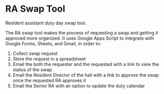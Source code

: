 # RA Swap Tool
Resident assistant duty day swap tool.

The RA swap tool makes the process of requesting a swap and getting it approved more organized. It uses Google Apps Script to integrate with Google Forms, Sheets, and Gmail, in order to:

1. Collect swap request
2. Store the request in a spreadsheet
3. Email the both the requester and the requested with a link to view the status of the swap
4. Email the Resident Director of the hall with a link to approve the swap once the requested RA approves it
5. Email the Senior RA with an option to update the duty calendar
